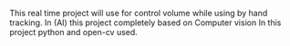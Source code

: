 This real time project will use for control volume while using by hand tracking.
In (AI) this project completely based on Computer vision 
In this project python and open-cv used.
